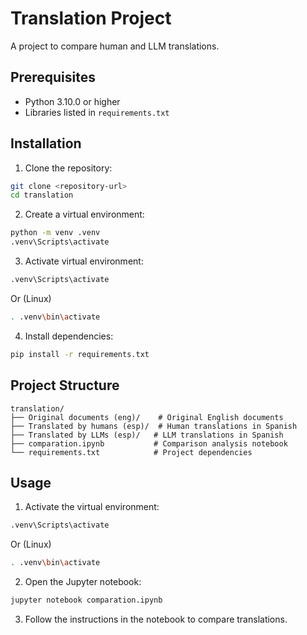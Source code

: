 # Translation Project

A project to compare human and LLM translations.

## Prerequisites

- Python 3.10.0 or higher
- Libraries listed in `requirements.txt`

## Installation

1. Clone the repository:
```bash
git clone <repository-url>
cd translation
```

2. Create a virtual environment:
```bash
python -m venv .venv
.venv\Scripts\activate
```

3. Activate virtual environment:
```bash
.venv\Scripts\activate
```
Or (Linux)
```bash
. .venv\bin\activate
```

4. Install dependencies:
```bash
pip install -r requirements.txt
```

## Project Structure

```
translation/
├── Original documents (eng)/    # Original English documents
├── Translated by humans (esp)/  # Human translations in Spanish
├── Translated by LLMs (esp)/   # LLM translations in Spanish
├── comparation.ipynb           # Comparison analysis notebook
└── requirements.txt            # Project dependencies
```

## Usage

1. Activate the virtual environment:
```bash
.venv\Scripts\activate
```
Or (Linux)
```bash
. .venv\bin\activate
```

2. Open the Jupyter notebook:
```bash
jupyter notebook comparation.ipynb
```

3. Follow the instructions in the notebook to compare translations.
